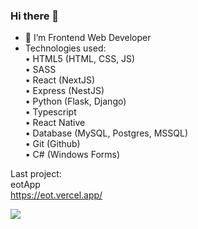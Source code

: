 ### Hi there 👋

<!--
 <img src="https://avatars.githubusercontent.com/u/60447812?v=4" style="aspect-ratio: 1; width:250px; border-radius: 2em "> */
-->

- 🔭 I’m Frontend Web Developer
- Technologies used:  
• HTML5 (HTML, CSS, JS)  
• SASS  
• React (NextJS)  
• Express (NestJS)  
• Python (Flask, Django)  
• Typescript  
• React Native  
• Database (MySQL, Postgres, MSSQL)  
• Git (Github)  
• C# (Windows Forms)  

Last project:  
eotApp  
<https://eot.vercel.app/>


![](https://github-readme-stats.vercel.app/api?username=AsyncSpaghettiDev&show_icons=true&theme=synthwave)
